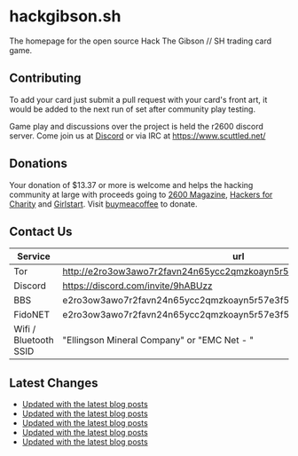 # hackgibson.sh
The homepage for the open source Hack The Gibson // SH trading card game.


## Contributing

To add your card just submit a pull request with your card's front art, it would be added to the next run of set after community play testing.

Game play and discussions over the project is held the r2600 discord server. Come join us at [Discord](https://discord.com/invite/9hABUzz) or via IRC at https://www.scuttled.net/


## Donations

Your donation of $13.37 or more is welcome and helps the hacking community at large with proceeds going to [2600 Magazine](https://2600.com/), [Hackers for Charity](https://hackersforcharity.org) and [Girlstart](https://girlstart.org).  Visit [buymeacoffee](https://www.buymeacoffee.com/hackgibson.sh) to donate.


## Contact Us

Service | url
-|-
Tor | http://e2ro3ow3awo7r2favn24n65ycc2qmzkoayn5r57e3f56nvjwdcgg32ad.onion
Discord | https://discord.com/invite/9hABUzz
BBS | e2ro3ow3awo7r2favn24n65ycc2qmzkoayn5r57e3f56nvjwdcgg32ad.onion:23
FidoNET | e2ro3ow3awo7r2favn24n65ycc2qmzkoayn5r57e3f56nvjwdcgg32ad.onion:24554
Wifi / Bluetooth SSID | "Ellingson Mineral Company" or "EMC Net - <fidonet address>"

## Latest Changes
<!-- BLOG-POST-LIST:START -->
- [Updated with the latest blog posts](https://github.com/DFW2600/hackgibson.sh/commit/78515eca444abfd2e69bff2e7788767792578850)
- [Updated with the latest blog posts](https://github.com/DFW2600/hackgibson.sh/commit/72a38e1c6356bbdfb88ecc826d18685114b5e16d)
- [Updated with the latest blog posts](https://github.com/DFW2600/hackgibson.sh/commit/48bb7d9afdb4ecbce1d251b3e2ffe547949fcf02)
- [Updated with the latest blog posts](https://github.com/DFW2600/hackgibson.sh/commit/d1675ff5e9f8f61c7faaf8bf13cb94ad820f4699)
- [Updated with the latest blog posts](https://github.com/DFW2600/hackgibson.sh/commit/0608784b2d1a838807a0badcee30733bdb5754df)
<!-- BLOG-POST-LIST:END -->
